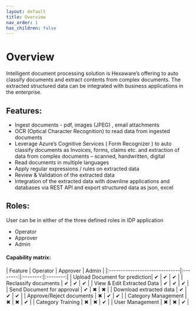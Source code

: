 ```yaml
---
layout: default
title: Overview
nav_order: 1
has_children: false
---
```


# **Overview**

Intelligent document processing solution is Hexaware’s offering to auto classify documents and extract contents from complex documents. The extracted structured data can be integrated with business applications in the enterprise.

## **Features:**

- Ingest documents - pdf, images (JPEG) , email attachments
- OCR (Optical Character Recognition) to read data from ingested documents
- Leverage Azure’s Cognitive Services ( Form Recognizer ) to auto classify documents as Invoices, forms, claims etc. and extraction of data from complex documents – scanned, handwritten, digital
- Read documents in multiple languages
- Apply regular expressions / rules on extracted data
- Review & Validation of the extracted data
- Integration of the extracted data with downline applications and databases via REST API and export structured data as json, excel

## **Roles:**
User can be in either of the three defined roles in IDP application
- Operator
- Approver
- Admin


#### Capability matrix: 

<div class="code-example" markdown="1">
|    Feature                    | Operator | Approver | Admin    |
|:------------------------------|:--------:|:--------:|:--------:|
| Upload Document for prediction| &#10004; | &#10004; | &#10004; |
| Reclassify documents          | &#10004; | &#10004; | &#10004; |
| View & Edit Extracted Data    | &#10004; | &#10004; | &#10004; |
| Send Document for approval    | &#10004; | &#10006; | &#10006; |
| Download extracted data       | &#10004; | &#10004; | &#10004; |
| Approve/Reject documents      | &#10006; | &#10004; | &#10004; |
| Category Management           | &#10006; | &#10006; | &#10004; |
| Category Training             | &#10006; | &#10006; | &#10004; |
| User Management               | &#10006; | &#10006; | &#10004; |


</div>

